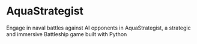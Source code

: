 # AquaStrategist
Engage in naval battles against AI opponents in AquaStrategist, a strategic and immersive Battleship game built with Python

